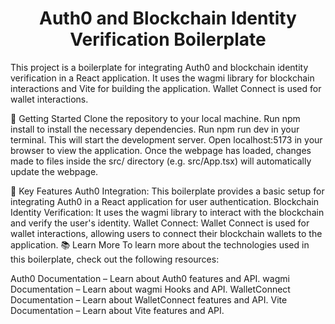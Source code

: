 <div align="center">
  <h1>Auth0 and Blockchain Identity Verification Boilerplate</h1>
</div>
This project is a boilerplate for integrating Auth0 and blockchain identity verification in a React application. It uses the wagmi library for blockchain interactions and Vite for building the application. Wallet Connect is used for wallet interactions.

🚀 Getting Started
Clone the repository to your local machine.
Run npm install to install the necessary dependencies.
Run npm run dev in your terminal. This will start the development server.
Open localhost:5173 in your browser to view the application.
Once the webpage has loaded, changes made to files inside the src/ directory (e.g. src/App.tsx) will automatically update the webpage.

🌟 Key Features
Auth0 Integration: This boilerplate provides a basic setup for integrating Auth0 in a React application for user authentication.
Blockchain Identity Verification: It uses the wagmi library to interact with the blockchain and verify the user's identity.
Wallet Connect: Wallet Connect is used for wallet interactions, allowing users to connect their blockchain wallets to the application.
📚 Learn More
To learn more about the technologies used in this boilerplate, check out the following resources:

Auth0 Documentation – Learn about Auth0 features and API.
wagmi Documentation – Learn about wagmi Hooks and API.
WalletConnect Documentation – Learn about WalletConnect features and API.
Vite Documentation – Learn about Vite features and API.
